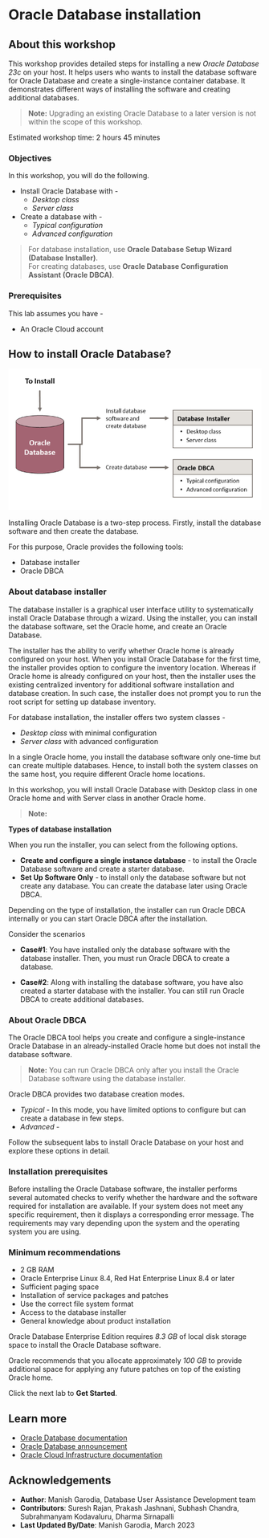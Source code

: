 # Oracle Database installation

## About this workshop

This workshop provides detailed steps for installing a new *Oracle Database 23c* on your host. It helps users who wants to install the database software for Oracle Database and create a single-instance container database. It demonstrates different ways of installing the software and creating additional databases.

> **Note:** Upgrading an existing Oracle Database to a later version is not within the scope of this workshop. 

Estimated workshop time: 2 hours 45 minutes

### Objectives

In this workshop, you will do the following.
 - Install Oracle Database with -
	 - *Desktop class*
	 - *Server class*
 - Create a database with -
	 - *Typical configuration*
	 - *Advanced configuration*

> For database installation, use **Oracle Database Setup Wizard (Database Installer)**.    
> For creating databases, use **Oracle Database Configuration Assistant (Oracle DBCA)**.

### Prerequisites

This lab assumes you have -

 - An Oracle Cloud account

## How to install Oracle Database?

![Install Oracle Database](./images/install-db.png " ")

Installing Oracle Database is a two-step process. Firstly, install the database software and then create the database.

For this purpose, Oracle provides the following tools:

 - Database installer
 - Oracle DBCA

### About database installer

The database installer is a graphical user interface utility to systematically install Oracle Database through a wizard. Using the installer, you can install the database software, set the Oracle home, and create an Oracle Database.

The installer has the ability to verify whether Oracle home is already configured on your host. When you install Oracle Database for the first time, the installer provides option to configure the inventory location. Whereas if Oracle home is already configured on your host, then the installer uses the existing centralized inventory for additional software installation and database creation. In such case, the installer does not prompt you to run the root script for setting up database inventory.

For database installation, the installer offers two system classes -
 - *Desktop class* with minimal configuration
 - *Server class* with advanced configuration

In a single Oracle home, you install the database software only one-time but can create multiple databases. Hence, to install both the system classes on the same host, you require different Oracle home locations. 

In this workshop, you will install Oracle Database with Desktop class in one Oracle home and with Server class in another Oracle home.

> **Note:**  [](include:oracle-home)

**Types of database installation**

When you run the installer, you can select from the following options.

 - **Create and configure a single instance database** - to install the Oracle Database software and create a starter database.
 - **Set Up Software Only** - to install only the database software but not create any database. You can create the database later using Oracle DBCA.

Depending on the type of installation, the installer can run Oracle DBCA internally or you can start Oracle DBCA after the installation.

Consider the scenarios

 - **Case#1**: You have installed only the database software with the database installer. Then, you must run Oracle DBCA to create a database.

 - **Case#2**: Along with installing the database software, you have also created a starter database with the installer. You can still run Oracle DBCA to create additional databases.


### About Oracle DBCA

The Oracle DBCA tool helps you create and configure a single-instance Oracle Database in an already-installed Oracle home but does not install the database software. 

> **Note:** You can run Oracle DBCA only after you install the Oracle Database software using the database installer.

Oracle DBCA provides two database creation modes. 

 - *Typical* - In this mode, you have limited options to configure but can create a database in few steps.
 - *Advanced* - [](include:dbca-adv)

Follow the subsequent labs to install Oracle Database on your host and explore these options in detail.

### Installation prerequisites

Before installing the Oracle Database software, the installer performs several automated checks to verify whether the hardware and the software required for installation are available. If your system does not meet any specific requirement, then it displays a corresponding error message. The requirements may vary depending upon the system and the operating system you are using.

### Minimum recommendations

 - 2 GB RAM
 - Oracle Enterprise Linux 8.4, Red Hat Enterprise Linux 8.4 or later
 - Sufficient paging space
 - Installation of service packages and patches
 - Use the correct file system format
 - Access to the database installer
 - General knowledge about product installation

Oracle Database Enterprise Edition requires *8.3 GB* of local disk storage space to install the Oracle Database software.

Oracle recommends that you allocate approximately *100 GB* to provide additional space for applying any future patches on top of the existing Oracle home.

Click the next lab to **Get Started**.

## Learn more

 - [Oracle Database documentation](https://docs.oracle.com/database/oracle/oracle-database/index.html)
 - [Oracle Database announcement](https://www.oracle.com/in/news/announcement/ocw-database-innovations-simplify-development-enhance-protection-2022-10-18/)
 - [Oracle Cloud Infrastructure documentation](https://docs.oracle.com/iaas/Content/home.htm)

## Acknowledgements

 - **Author**: Manish Garodia, Database User Assistance Development team
 - **Contributors**: <if type="hidden">Suresh Rajan, Prakash Jashnani, Subhash Chandra, Subrahmanyam Kodavaluru, Dharma Sirnapalli </if>
 - **Last Updated By/Date**: Manish Garodia, March 2023
